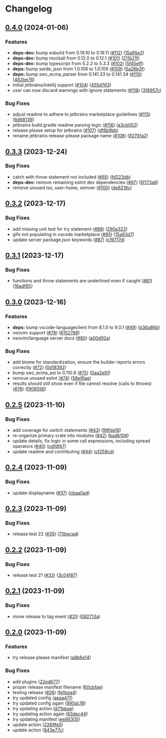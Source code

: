 # Changelog

## [0.4.0](https://github.com/michaelangeloio/does-it-throw/compare/does-it-throw-vscode-v0.3.3...does-it-throw-vscode-v0.4.0) (2024-01-06)


### Features

* **deps-dev:** bump esbuild from 0.19.10 to 0.19.11 ([#112](https://github.com/michaelangeloio/does-it-throw/issues/112)) ([15a95e2](https://github.com/michaelangeloio/does-it-throw/commit/15a95e2f6862b46fe1b6a80270b7e7a694427e5c))
* **deps-dev:** bump mockall from 0.12.0 to 0.12.1 ([#101](https://github.com/michaelangeloio/does-it-throw/issues/101)) ([211b21f](https://github.com/michaelangeloio/does-it-throw/commit/211b21f402d94b8bbf26e92b0185aeb5b1b0d196))
* **deps-dev:** bump typescript from 5.2.2 to 5.3.3 ([#102](https://github.com/michaelangeloio/does-it-throw/issues/102)) ([5f45eff](https://github.com/michaelangeloio/does-it-throw/commit/5f45eff8493f674470331c252bdfc2f558d96c3f))
* **deps:** bump serde_json from 1.0.108 to 1.0.109 ([#109](https://github.com/michaelangeloio/does-it-throw/issues/109)) ([5a28b3f](https://github.com/michaelangeloio/does-it-throw/commit/5a28b3f26992c4bca9d7bb276efdd27fa5b9a53a))
* **deps:** bump swc_ecma_parser from 0.141.33 to 0.141.34 ([#110](https://github.com/michaelangeloio/does-it-throw/issues/110)) ([482be78](https://github.com/michaelangeloio/does-it-throw/commit/482be78a20732f350377d4e534afae1053080e58))
* initial jetbrains/intellij support ([#104](https://github.com/michaelangeloio/does-it-throw/issues/104)) ([455d763](https://github.com/michaelangeloio/does-it-throw/commit/455d7635128646c57bbbc5811b75a526cb8adc64))
* user can now discard warnings with ignore statements ([#118](https://github.com/michaelangeloio/does-it-throw/issues/118)) ([3f8957c](https://github.com/michaelangeloio/does-it-throw/commit/3f8957c60fd90f9ab7b6646c04ec22dcecb21556))


### Bug Fixes

* adjust readme to adhere to jetbrains marketplace guidelines ([#115](https://github.com/michaelangeloio/does-it-throw/issues/115)) ([6d68139](https://github.com/michaelangeloio/does-it-throw/commit/6d68139151f43f06033fd4517baee5c3d53e287c))
* jetbrains build.gradle readme parsing logic ([#116](https://github.com/michaelangeloio/does-it-throw/issues/116)) ([a3cb052](https://github.com/michaelangeloio/does-it-throw/commit/a3cb052b5ac1db2dd8bdbda23eabb37a48de1bfa))
* release please setup for jetbrains ([#107](https://github.com/michaelangeloio/does-it-throw/issues/107)) ([df6b9bb](https://github.com/michaelangeloio/does-it-throw/commit/df6b9bba97d79c1bf0cdda6d306403cd2cd8707e))
* rename jetbrains release-please package name ([#108](https://github.com/michaelangeloio/does-it-throw/issues/108)) ([92791a2](https://github.com/michaelangeloio/does-it-throw/commit/92791a2abc7f29f3087460229f6c5a4ee93c62dc))

## [0.3.3](https://github.com/michaelangeloio/does-it-throw/compare/does-it-throw-vscode-v0.3.2...does-it-throw-vscode-v0.3.3) (2023-12-24)


### Bug Fixes

* catch with throw statement not included ([#95](https://github.com/michaelangeloio/does-it-throw/issues/95)) ([fd223db](https://github.com/michaelangeloio/does-it-throw/commit/fd223db4f56e87439999b9b33a393769bd2b7c5b))
* **deps-dev:** remove remaining eslint dev dependencies ([#97](https://github.com/michaelangeloio/does-it-throw/issues/97)) ([5f173a6](https://github.com/michaelangeloio/does-it-throw/commit/5f173a69cb86570a526a665d453b86ae776538d0))
* remove unused tsx, user-home, semver ([#100](https://github.com/michaelangeloio/does-it-throw/issues/100)) ([de8218c](https://github.com/michaelangeloio/does-it-throw/commit/de8218ce72e01d0092fc03141b26f44d28d5fc1b))

## [0.3.2](https://github.com/michaelangeloio/does-it-throw/compare/does-it-throw-vscode-v0.3.1...does-it-throw-vscode-v0.3.2) (2023-12-17)


### Bug Fixes

* add missing unit test for try statement ([#88](https://github.com/michaelangeloio/does-it-throw/issues/88)) ([290a323](https://github.com/michaelangeloio/does-it-throw/commit/290a323bae194d293ff8d0c826738f72dfef6212))
* gifs not populating in vscode marketplace ([#85](https://github.com/michaelangeloio/does-it-throw/issues/85)) ([15a93d7](https://github.com/michaelangeloio/does-it-throw/commit/15a93d70c94e7de3139e79516fbe43a31701dfa6))
* update server package.json keywords ([#87](https://github.com/michaelangeloio/does-it-throw/issues/87)) ([c19717d](https://github.com/michaelangeloio/does-it-throw/commit/c19717d96a09152d959bfd7d5c3a34ac62f5e26d))

## [0.3.1](https://github.com/michaelangeloio/does-it-throw/compare/does-it-throw-vscode-v0.3.0...does-it-throw-vscode-v0.3.1) (2023-12-17)


### Bug Fixes

* functions and throw statements are underlined even if caught ([#81](https://github.com/michaelangeloio/does-it-throw/issues/81)) ([16adf85](https://github.com/michaelangeloio/does-it-throw/commit/16adf85b05b92542fa6c09ac1611dd56c7603c99))

## [0.3.0](https://github.com/michaelangeloio/does-it-throw/compare/does-it-throw-vscode-v0.2.5...does-it-throw-vscode-v0.3.0) (2023-12-16)


### Features

* **deps:** bump vscode-languageclient from 8.1.0 to 9.0.1 ([#49](https://github.com/michaelangeloio/does-it-throw/issues/49)) ([b36a86b](https://github.com/michaelangeloio/does-it-throw/commit/b36a86b22757568dbfa82817d06956e5a15e0f65))
* neovim support ([#78](https://github.com/michaelangeloio/does-it-throw/issues/78)) ([6152786](https://github.com/michaelangeloio/does-it-throw/commit/61527869e70f54e99616375f7efd53b24e0fa01a))
* neovim/language server docs ([#80](https://github.com/michaelangeloio/does-it-throw/issues/80)) ([a00d92a](https://github.com/michaelangeloio/does-it-throw/commit/a00d92a3b13252025495dc811b21f84df3a38201))


### Bug Fixes

* add biome for standardization, ensure the builder reports errors correctly ([#72](https://github.com/michaelangeloio/does-it-throw/issues/72)) ([0d18392](https://github.com/michaelangeloio/does-it-throw/commit/0d18392268516abb79d015f90495dd331e7ef998))
* bump swc_ecma_ast to 0.110.9 ([#75](https://github.com/michaelangeloio/does-it-throw/issues/75)) ([0aa2e91](https://github.com/michaelangeloio/does-it-throw/commit/0aa2e91f4f1c0b9e352d052382c5a7f436cffeb9))
* remove unused eslint ([#74](https://github.com/michaelangeloio/does-it-throw/issues/74)) ([58ef6ae](https://github.com/michaelangeloio/does-it-throw/commit/58ef6aea9d4334eb0c42901c826ba69157994f77))
* results should still show even if file cannot resolve (calls to throws) ([#76](https://github.com/michaelangeloio/does-it-throw/issues/76)) ([f908556](https://github.com/michaelangeloio/does-it-throw/commit/f908556dfda8eca9195c87269fac71bc6d3e8bf9))

## [0.2.5](https://github.com/michaelangeloio/does-it-throw/compare/does-it-throw-vscode-v0.2.4...does-it-throw-vscode-v0.2.5) (2023-11-10)


### Bug Fixes

* add coverage for switch statements ([#43](https://github.com/michaelangeloio/does-it-throw/issues/43)) ([99fda18](https://github.com/michaelangeloio/does-it-throw/commit/99fda183a7ca813cbb5f5434f429cd79b594f139))
* re-organize primary crate into modules ([#42](https://github.com/michaelangeloio/does-it-throw/issues/42)) ([badb106](https://github.com/michaelangeloio/does-it-throw/commit/badb1061d0dfc679458d55609e43cccfdca01794))
* update details, fix logic in some call expressions, including spread operators ([#40](https://github.com/michaelangeloio/does-it-throw/issues/40)) ([cdfdf47](https://github.com/michaelangeloio/does-it-throw/commit/cdfdf47a2d657364abc1b3b3ce97e89405b842b3))
* update readme and contributing ([#44](https://github.com/michaelangeloio/does-it-throw/issues/44)) ([cf258cd](https://github.com/michaelangeloio/does-it-throw/commit/cf258cd8baffb9277a8039cdb7416378691d6684))

## [0.2.4](https://github.com/michaelangeloio/does-it-throw/compare/does-it-throw-vscode-v0.2.3...does-it-throw-vscode-v0.2.4) (2023-11-09)


### Bug Fixes

* update displayname ([#37](https://github.com/michaelangeloio/does-it-throw/issues/37)) ([cbaa0ad](https://github.com/michaelangeloio/does-it-throw/commit/cbaa0ad7a151559807985f6a4fde0dbd528cdd8a))

## [0.2.3](https://github.com/michaelangeloio/does-it-throw/compare/does-it-throw-vscode-v0.2.2...does-it-throw-vscode-v0.2.3) (2023-11-09)


### Bug Fixes

* release test 22 ([#35](https://github.com/michaelangeloio/does-it-throw/issues/35)) ([73becad](https://github.com/michaelangeloio/does-it-throw/commit/73becad3667a11ce65898843c050771d6a2a0d94))

## [0.2.2](https://github.com/michaelangeloio/does-it-throw/compare/does-it-throw-vscode-v0.2.1...does-it-throw-vscode-v0.2.2) (2023-11-09)


### Bug Fixes

* release test 21 ([#33](https://github.com/michaelangeloio/does-it-throw/issues/33)) ([3c04f87](https://github.com/michaelangeloio/does-it-throw/commit/3c04f87ffdebf63e4f274d107610507fc45edd04))

## [0.2.1](https://github.com/michaelangeloio/does-it-throw/compare/does-it-throw-vscode-v0.2.0...does-it-throw-vscode-v0.2.1) (2023-11-09)


### Bug Fixes

* move release to tag event ([#31](https://github.com/michaelangeloio/does-it-throw/issues/31)) ([082713a](https://github.com/michaelangeloio/does-it-throw/commit/082713afecc40c0d2bc230ffab22e1527298a54c))

## [0.2.0](https://github.com/michaelangeloio/does-it-throw/compare/does-it-throw-vscode-v0.1.6...does-it-throw-vscode-v0.2.0) (2023-11-09)


### Features

* try release please manifest ([a8b6e14](https://github.com/michaelangeloio/does-it-throw/commit/a8b6e14dfbf4cc3c13baa84d9570d0421ca804b1))


### Bug Fixes

* add plugins ([22ed677](https://github.com/michaelangeloio/does-it-throw/commit/22ed6770f4cd4b4805351746768a46c83400e7a3))
* proper release manifest filename ([60cbfae](https://github.com/michaelangeloio/does-it-throw/commit/60cbfaee9f01e4aa12478f12559f9d05890cb232))
* testing release ([#26](https://github.com/michaelangeloio/does-it-throw/issues/26)) ([fe1bea4](https://github.com/michaelangeloio/does-it-throw/commit/fe1bea48ac278d2d4fa23aba775e9ea5fd51c59a))
* try updated config ([aeaa47f](https://github.com/michaelangeloio/does-it-throw/commit/aeaa47f6b9c7ecfed85187523478258ca5900217))
* try updated config again ([995dc18](https://github.com/michaelangeloio/does-it-throw/commit/995dc18dd10a0c816d6b34d621e765655a8e4ed7))
* try updating action ([d71bbae](https://github.com/michaelangeloio/does-it-throw/commit/d71bbaea624f9031d90a4a26f37ff0d2b4888042))
* try updating action again ([83dec44](https://github.com/michaelangeloio/does-it-throw/commit/83dec44c31dfd1f5603587e01b7ed09e87cdbc8e))
* try updating manifest ([ee86305](https://github.com/michaelangeloio/does-it-throw/commit/ee86305f424fa3d300c144305fd1e963f4c2084c))
* update action ([2269fe5](https://github.com/michaelangeloio/does-it-throw/commit/2269fe5c92787c6685f7fe8309afdb876064a888))
* update action ([843e77c](https://github.com/michaelangeloio/does-it-throw/commit/843e77c393db15569d8fa22c016a03f1a0ac78c1))
